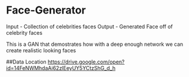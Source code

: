 # Face-Generator
Input - Collection of celebrities faces
Output - Generated Face off of celebrity faces

This is a GAN that demostrates how with a deep enough network we can create realistic looking faces

##Data Location
https://drive.google.com/open?id=14FeNWMhdaAi62zlEeyUY5YCtzShG_d_h
